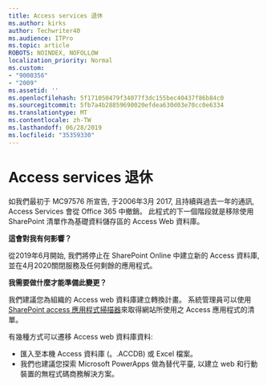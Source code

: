 ```yaml
---
title: Access services 退休
ms.author: kirks
author: Techwriter40
ms.audience: ITPro
ms.topic: article
ROBOTS: NOINDEX, NOFOLLOW
localization_priority: Normal
ms.custom:
- "9000356"
- "2009"
ms.assetid: ''
ms.openlocfilehash: 5f171050479f34077f3dc155bec40437f86b84c0
ms.sourcegitcommit: 5fb7a4b28859690020efdea630d03e70cc0e6334
ms.translationtype: MT
ms.contentlocale: zh-TW
ms.lasthandoff: 06/28/2019
ms.locfileid: "35359330"
---
```

# <a name="access-services-retirement"></a>Access services 退休

如我們最初于 MC97576 所宣告, 于2006年3月 2017, 且持續與過去一年的通訊, Access Services 會從 Office 365 中撤銷。 此程式的下一個階段就是移除使用 SharePoint 清單作為基礎資料儲存區的 Access Web 資料庫。

**這會對我有何影響？**

從2019年6月開始, 我們將停止在 SharePoint Online 中建立新的 Access 資料庫, 並在4月2020關閉服務及任何剩餘的應用程式。

**我需要做什麼才能準備此變更？**

我們建議您為組織的 Access web 資料庫建立轉換計畫。 系統管理員可以使用[SharePoint access 應用程式掃描器](https://github.com/SharePoint/PnP-Tools/tree/master/Solutions/SharePoint.AccessApp.Scanner)來取得網站所使用之 Access 應用程式的清單。

有幾種方式可以遷移 Access web 資料庫資料:

- 匯入至本機 Access 資料庫 (。.ACCDB) 或 Excel 檔案。
- 我們也建議您探索 Microsoft PowerApps 做為替代平臺, 以建立 web 和行動裝置的無程式碼商務解決方案。